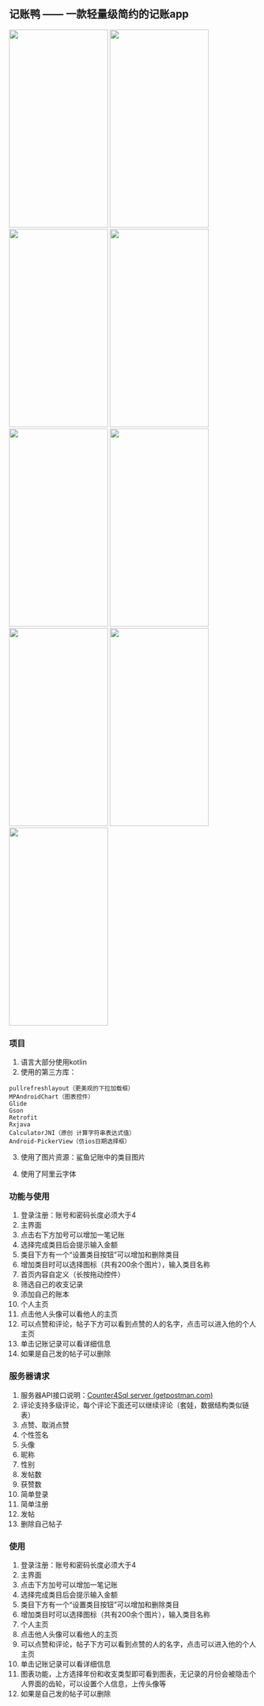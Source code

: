 ## 记账鸭 —— 一款轻量级简约的记账app

<img src="https://github.com/sandyz987/MoneyCounter4/blob/master/pic/1.jpg" width="200" height="400"/>
<img src="https://github.com/sandyz987/MoneyCounter4/blob/master/pic/2.jpg" width="200" height="400"/>
<img src="https://github.com/sandyz987/MoneyCounter4/blob/master/pic/3.jpg" width="200" height="400"/>
<img src="https://github.com/sandyz987/MoneyCounter4/blob/master/pic/4.jpg" width="200" height="400"/>
<img src="https://github.com/sandyz987/MoneyCounter4/blob/master/pic/5.jpg" width="200" height="400"/>
<img src="https://github.com/sandyz987/MoneyCounter4/blob/master/pic/6.jpg" width="200" height="400"/>
<img src="https://github.com/sandyz987/MoneyCounter4/blob/master/pic/7.jpg" width="200" height="400"/>
<img src="https://github.com/sandyz987/MoneyCounter4/blob/master/pic/8.jpg" width="200" height="400"/>
<img src="https://github.com/sandyz987/MoneyCounter4/blob/master/pic/9.jpg" width="200" height="400"/>


### 项目

1. 语言大部分使用kotlin
2. 使用的第三方库：

```
pullrefreshlayout（更美观的下拉加载框）
MPAndroidChart（图表控件）
Glide
Gson
Retrofit
Rxjava
CalculatorJNI（原创 计算字符串表达式值）
Android-PickerView（仿ios日期选择框）
```

3. 使用了图片资源：鲨鱼记账中的类目图片

4. 使用了阿里云字体



### 功能与使用

1. 登录注册：账号和密码长度必须大于4
2. 主界面
3. 点击右下方加号可以增加一笔记账
4. 选择完成类目后会提示输入金额
5. 类目下方有一个“设置类目按钮”可以增加和删除类目
6. 增加类目时可以选择图标（共有200余个图片），输入类目名称
7. 首页内容自定义（长按拖动控件）
8. 筛选自己的收支记录
9. 添加自己的账本
10. 个人主页
11. 点击他人头像可以看他人的主页
12. 可以点赞和评论，帖子下方可以看到点赞的人的名字，点击可以进入他的个人主页
13. 单击记账记录可以看详细信息
14. 如果是自己发的帖子可以删除



### 服务器请求

1. 服务器API接口说明：[Counter4Sql server (getpostman.com)](https://documenter.getpostman.com/view/10049826/TzY6AujB)
2. 评论支持多级评论，每个评论下面还可以继续评论（套娃，数据结构类似链表）
3. 点赞、取消点赞
4. 个性签名
5. 头像
6. 昵称
7. 性别
8. 发帖数
9. 获赞数
10. 简单登录
11. 简单注册
12. 发帖
13. 删除自己帖子



### 使用

1. 登录注册：账号和密码长度必须大于4
2. 主界面
3. 点击下方加号可以增加一笔记账
4. 选择完成类目后会提示输入金额
5. 类目下方有一个“设置类目按钮”可以增加和删除类目
6. 增加类目时可以选择图标（共有200余个图片），输入类目名称
7. 个人主页
8. 点击他人头像可以看他人的主页
9. 可以点赞和评论，帖子下方可以看到点赞的人的名字，点击可以进入他的个人主页
10. 单击记账记录可以看详细信息
11. 图表功能，上方选择年份和收支类型即可看到图表，无记录的月份会被隐击个人界面的齿轮，可以设置个人信息，上传头像等
12. 如果是自己发的帖子可以删除

